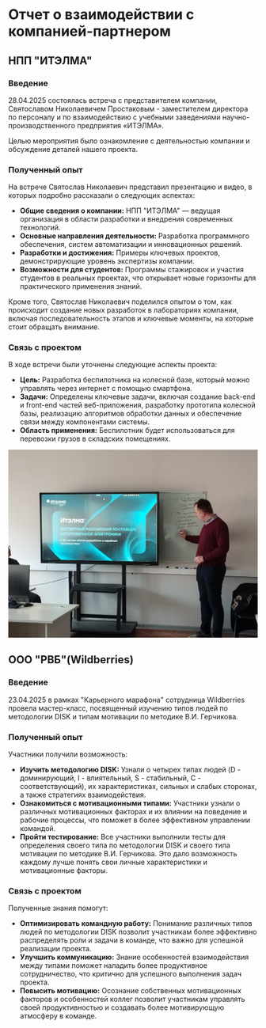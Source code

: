 # Отчет о взаимодействии с компанией-партнером 
## НПП "ИТЭЛМА"
### Введение
28.04.2025 состоялась встреча с представителем компании, Святославом Николаевичем Простаковым - заместителем директора по персоналу и по взаимодействию с учебными заведениями научно-производственного предприятия «ИТЭЛМА». 

Целью мероприятия было ознакомление с деятельностью компании и обсуждение деталей нашего проекта.
### Полученный опыт
На встрече Святослав Николаевич представил презентацию и видео, в которых подробно рассказали о следующих аспектах:
* **Общие сведения о компании:** НПП "ИТЭЛМА" — ведущая организация в области разработки и внедрения современных технологий.
* **Основные направления деятельности:** Разработка программного обеспечения, систем автоматизации и инновационных решений.
* **Разработки и достижения:** Примеры ключевых проектов, демонстрирующие уровень экспертизы компании.
* **Возможности для студентов:** Программы стажировок и участия студентов в реальных проектах, что открывает новые горизонты для практического применения знаний.

Кроме того, Святослав Николаевич поделился опытом о том, как происходит создание новых разработок в лабораториях компании, включая последовательность этапов и ключевые моменты, на которые стоит обращать внимание.
### Связь с проектом
В ходе встречи были уточнены следующие аспекты проекта:
* **Цель:** Разработка беспилотника на колесной базе, который можно управлять через интернет с помощью смартфона.
* **Задачи:** Определены ключевые задачи, включая создание back-end и front-end частей веб-приложения, разработку прототипа колесной базы, реализацию алгоритмов обработки данных и обеспечение связи между компонентами системы.
* **Область применения:** Беспилотник будет использоваться для перевозки грузов в складских помещениях.

![](https://github.com/UliPi29/Project-pract/blob/master/reports/photo/photo_5255756844985609990_y.jpg?raw=true)
## ООО "РВБ"(Wildberries)
### Введение
23.04.2025 в рамках "Карьерного марафона" сотрудница Wildberries провела мастер-класс, посвященный изучению типов людей по методологии DISK и типам мотивации по методике В.И. Герчикова.
### Полученный опыт
Участники получили возможность:
* **Изучить методологию DISK:** Узнали о четырех типах людей (D - доминирующий, I - влиятельный, S - стабильный, C - соответствующий), их характеристиках, сильных и слабых сторонах, а также стратегиях взаимодействия.
* **Ознакомиться с мотивационными типами:** Участники узнали о различных мотивационных факторах и их влиянии на поведение и рабочие процессы, что поможет в более эффективном управлении командой.
* **Пройти тестирование:** Все участники выполнили тесты для определения своего типа по методологии DISK и своего типа мотивации по методике В.И. Герчикова. Это дало возможность каждому лучше понять свои личные характеристики и мотивационные факторы.
### Связь с проектом
Полученные знания помогут:
* **Оптимизировать командную работу:** Понимание различных типов людей по методологии DISK позволит участникам более эффективно распределять роли и задачи в команде, что важно для успешной реализации проекта.
* **Улучшить коммуникацию:** Знание особенностей взаимодействия между типами поможет наладить более продуктивное сотрудничество, что критично для успешного выполнения задач проекта.
* **Повысить мотивацию:** Осознание собственных мотивационных факторов и особенностей коллег позволит участникам управлять своей продуктивностью и создавать более мотивирующую атмосферу в команде.
